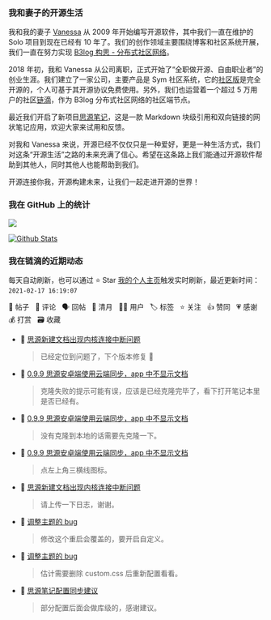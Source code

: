 ### 我和妻子的开源生活

我和我的妻子 [Vanessa](https://github.com/Vanessa219) 从 2009 年开始编写开源软件，其中我们一直在维护的 Solo 项目到现在已经有 10 年了。我们的创作领域主要围绕博客和社区系统开展，我们一直在努力实现 [B3log 构思 - 分布式社区网络](https://ld246.com/article/1546941897596)。

2018 年初，我和 Vanessa 从公司离职，正式开始了“全职做开源、自由职业者”的创业生涯。我们建立了一家公司，主要产品是 Sym 社区系统，它的[社区版](https://github.com/88250/symphony)是完全开源的，个人可基于其开源协议免费使用。另外，我们也运营着一个超过 5 万用户的社区[链滴](https://ld246.com)，作为 B3log 分布式社区网络的社区端节点。

最近我们开启了新项目[思源笔记](https://github.com/siyuan-note/siyuan)，这是一款 Markdown 块级引用和双向链接的网状笔记应用，欢迎大家来试用和反馈。

对我和 Vanessa 来说，开源已经不仅仅只是一种爱好，更是一种生活方式，我们对这条“开源生活”之路的未来充满了信心。希望在这条路上我们能通过开源软件帮助到其他人，同时其他人也能帮助到我们。

开源连接你我，开源构建未来，让我们一起走进开源的世界！

### 我在 GitHub 上的统计

<a title="Hits" target="_blank" href="https://github.com/88250/88250"><img src="https://hits.b3log.org/88250/88250.svg"></a>

[![Github Stats](https://github-readme-stats.vercel.app/api?username=88250&theme=tokyonight&show_icons=true)](https://github.com/88250)

<!--events start -->

### 我在链滴的近期动态

每天自动刷新，也可以通过 ⭐️ Star [我的个人主页](https://github.com/88250/88250)触发实时刷新，最近更新时间：`2021-02-17 16:19:07`

📝 帖子 &nbsp; 💬 评论 &nbsp; 🗣 回帖 &nbsp; 🌙 清月 &nbsp; 👨‍💻 用户 &nbsp; 🏷️ 标签 &nbsp; ⭐️ 关注 &nbsp; 👍 赞同 &nbsp; 💗 感谢 &nbsp; 💰 打赏 &nbsp; 🗃 收藏

* 💬 [思源新建文档出现内核连接中断问题](https://ld246.com/article/1613528156566/comment/1613540555355#comments)

  > 已经定位到问题了，下个版本修复 🙏
* 💬 [0.9.9 思源安卓端使用云端同步，app 中不显示文档](https://ld246.com/article/1613529137349/comment/1613530935180#comments)

  > 克隆失败的提示可能有误，应该是已经克隆完毕了，看下打开笔记本里是否已经有。
* 💬 [0.9.9 思源安卓端使用云端同步，app 中不显示文档](https://ld246.com/article/1613529137349/comment/1613529949992#comments)

  > 没有克隆到本地的话需要先克隆一下。
* 💬 [0.9.9 思源安卓端使用云端同步，app 中不显示文档](https://ld246.com/article/1613529137349/comment/1613529360052#comments)

  > 点左上角三横线图标。
* 💬 [思源新建文档出现内核连接中断问题](https://ld246.com/article/1613528156566/comment/1613528781922#comments)

  > 请上传一下日志，谢谢。
* 💬 [调整主题的 bug](https://ld246.com/article/1613521411950/comment/1613524726064#comments)

  > 修改这个重启会覆盖的，要开启自定义。
* 💬 [调整主题的 bug](https://ld246.com/article/1613521411950/comment/1613521640586#comments)

  > 估计需要删除 custom.css 后重新配置看看。
* 💬 [思源笔记配置同步建议](https://ld246.com/article/1613494018903/comment/1613521587501#comments)

  > 部分配置后面会做库级的，感谢建议。


<!--events end -->
